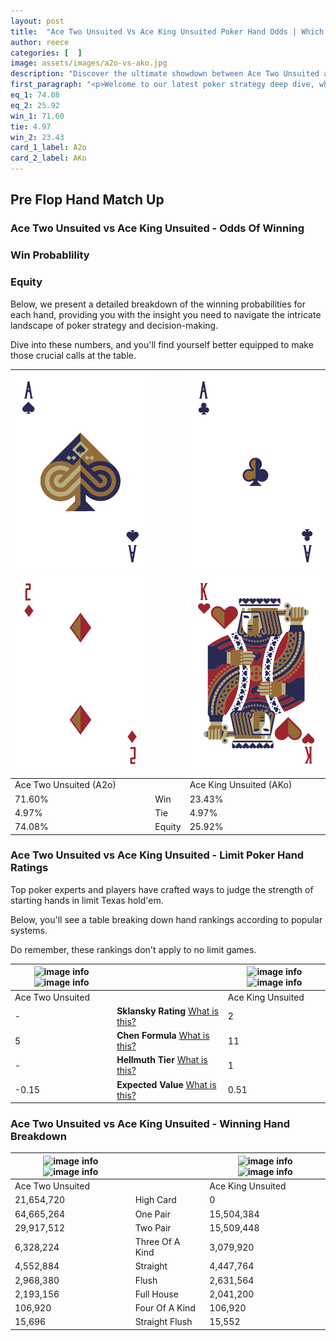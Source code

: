 ```yaml
---
layout: post
title:  "Ace Two Unsuited Vs Ace King Unsuited Poker Hand Odds | Which Is The Better Hand In Poker? A Complete Guide"
author: reece
categories: [  ]
image: assets/images/a2o-vs-ako.jpg
description: "Discover the ultimate showdown between Ace Two Unsuited and Ace King Unsuited in poker! Uncover the odds, strategies, and scenarios where one hand triumphs over the other. Get ready to up your poker game with this thrilling analysis."
first_paragraph: "<p>Welcome to our latest poker strategy deep dive, where we're pitting two distinct hands against each other in a high-stakes showdown: Ace Two Unsuited vs Ace King Unsuited.</p><p>In the dynamic world of poker, every decision counts, and knowing which hand holds the upper hand is key to your success at the table.</p><p>In this article, we'll dissect these two hands, explore the scenarios where one dominates the other, and equip you with the knowledge to make strategic choices that can tip the odds in your favor.</p><p>Get ready to unravel the intriguing dynamics of these poker hands and elevate your game to new heights.</p>"
eq_1: 74.08
eq_2: 25.92
win_1: 71.60
tie: 4.97
win_2: 23.43
card_1_label: A2o
card_2_label: AKo
---
```




[comment]: # (sp0)

## Pre Flop Hand Match Up

<div class="table hand-ratings" markdown="1"> 



### Ace Two Unsuited vs Ace King Unsuited - Odds Of Winning


  
<div class="row graphs"> 
<div class="col-lg-6">
    <h3>Win Probablility</h3>
    <canvas id="WinChart"></canvas>
</div>
<div class="col-lg-6">
    <h3>Equity</h3>
    <canvas id="EquityChart"></canvas>
</div>
</div>

  Below, we present a detailed breakdown of the winning probabilities for each hand, providing you with the insight you need to navigate the intricate landscape of poker strategy and decision-making. 

Dive into these numbers, and you'll find yourself better equipped to make those crucial calls at the table.


    
| ![image info](assets/images/hand1/a.png) ![image info](assets/images/hand1/2o.png) |  | ![image info](assets/images/hand2/a.png) ![image info](assets/images/hand2/ko.png) |
| -------- | -------- | -------- |
| Ace Two Unsuited (A2o) |  | Ace King Unsuited (AKo) |
| 71.60% | Win | 23.43% |
| 4.97% | Tie | 4.97% |
| 74.08% | Equity | 25.92% |




[comment]: # (sp1)



### Ace Two Unsuited vs Ace King Unsuited - Limit Poker Hand Ratings

Top poker experts and players have crafted ways to judge the strength of starting hands in limit Texas hold'em. 

Below, you'll see a table breaking down hand rankings according to popular systems. 

Do remember, these rankings don't apply to no limit games.


    
| ![image info](https://www.riverpairs.com/assets/images/hand1/a.png) ![image info](https://www.riverpairs.com/assets/images/hand1/2o.png) |  | ![image info](https://www.riverpairs.com/assets/images/hand2/a.png) ![image info](https://www.riverpairs.com/assets/images/hand2/ko.png) |
| -------- | -------- | -------- |
| Ace Two Unsuited |  | Ace King Unsuited |
| - | **Sklansky Rating** [What is this?](/sklansky-rating-explained) | 2 |
| 5 | **Chen Formula** [What is this?](/chen-formula-explained) | 11 |
| - | **Hellmuth Tier** [What is this?](/Hellmuth-tier-explained) | 1 |
| -0.15 | **Expected Value** [What is this?](/expected-value-explained) | 0.51 |




[comment]: # (sp2)



### Ace Two Unsuited vs Ace King Unsuited - Winning Hand Breakdown


    
| ![image info](https://www.riverpairs.com/assets/images/hand1/a.png) ![image info](https://www.riverpairs.com/assets/images/hand1/2o.png) |  | ![image info](https://www.riverpairs.com/assets/images/hand2/a.png) ![image info](https://www.riverpairs.com/assets/images/hand2/ko.png) |
| -------- | -------- | -------- |
| Ace Two Unsuited |  | Ace King Unsuited |
| 21,654,720 | High Card | 0 |
| 64,665,264 | One Pair | 15,504,384 |
| 29,917,512 | Two Pair | 15,509,448 |
| 6,328,224 | Three Of A Kind | 3,079,920 |
| 4,552,884 | Straight | 4,447,764 |
| 2,968,380 | Flush | 2,631,564 |
| 2,193,156 | Full House | 2,041,200 |
| 106,920 | Four Of A Kind | 106,920 |
| 15,696 | Straight Flush | 15,552 |




[comment]: # (sp3)



</div>

[comment]: # (sp4)



[comment]: # (sp5)

